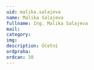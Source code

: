 ```yaml
---
uid: malika.salajeva
name: Malika Salajeva
fullname: Ing. Malika Salajeva
mail: 
category: 
img: 
description: Účetní
ordpraha: 
ordcan: 38
---
```




